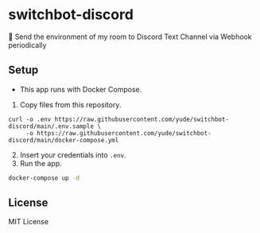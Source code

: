 # switchbot-discord
🌅 Send the environment of my room to Discord Text Channel via Webhook periodically

## Setup
* This app runs with Docker Compose.
1. Copy files from this repository.
```
curl -o .env https://raw.githubusercontent.com/yude/switchbot-discord/main/.env.sample \
     -o https://raw.githubusercontent.com/yude/switchbot-discord/main/docker-compose.yml
```
2. Insert your credentials into `.env`.
3. Run the app.
```sh
docker-compose up -d
```

## License
MIT License